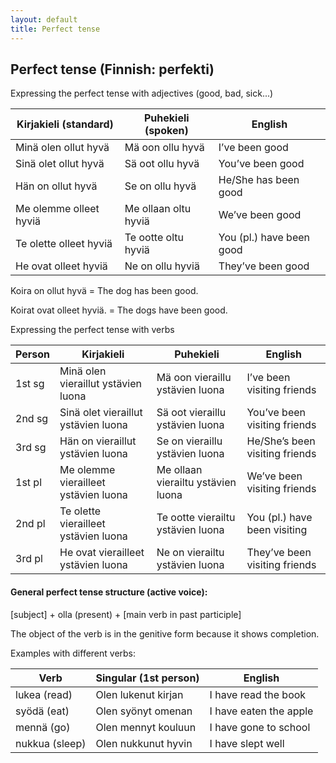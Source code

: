 ```yaml
---
layout: default
title: Perfect tense
---
```


## Perfect tense (Finnish: perfekti)

Expressing the perfect tense with adjectives (good, bad, sick...)

| Kirjakieli (standard)  | Puhekieli (spoken)   | English                  |
| ---------------------- | -------------------- | ------------------------ |
| Minä olen ollut hyvä   | Mä oon ollu hyvä     | I’ve been good           |
| Sinä olet ollut hyvä   | Sä oot ollu hyvä     | You’ve been good         |
| Hän on ollut hyvä      | Se on ollu hyvä      | He/She has been good     |
| Me olemme olleet hyviä | Me ollaan oltu hyviä | We’ve been good          |
| Te olette olleet hyviä | Te ootte oltu hyviä  | You (pl.) have been good |
| He ovat olleet hyviä   | Ne on ollu hyviä     | They’ve been good        |


Koira on ollut hyvä = The dog has been good.

Koirat ovat olleet hyviä. = The dogs have been good.

Expressing the perfect tense with verbs 

| Person | Kirjakieli                           | Puhekieli                          | English                        |
| ------ | ------------------------------------ | ---------------------------------- | ------------------------------ |
| 1st sg | Minä olen vieraillut ystävien luona  | Mä oon vieraillu ystävien luona    | I’ve been visiting friends     |
| 2nd sg | Sinä olet vieraillut ystävien luona  | Sä oot vieraillu ystävien luona    | You’ve been visiting friends   |
| 3rd sg | Hän on vieraillut ystävien luona     | Se on vieraillu ystävien luona     | He/She’s been visiting friends |
| 1st pl | Me olemme vierailleet ystävien luona | Me ollaan vierailtu ystävien luona | We’ve been visiting friends    |
| 2nd pl | Te olette vierailleet ystävien luona | Te ootte vierailtu ystävien luona  | You (pl.) have been visiting   |
| 3rd pl | He ovat vierailleet ystävien luona   | Ne on vierailtu ystävien luona     | They’ve been visiting friends  |


#### General perfect tense structure (active voice):

[subject] + olla (present) + [main verb in past participle]

The object of the verb is in the genitive form because it shows completion. 

Examples with different verbs:

| Verb           | Singular (1st person) | English                |
| -------------- | --------------------- | ---------------------- |
| lukea (read)   | Olen lukenut kirjan   | I have read the book   |
| syödä (eat)    | Olen syönyt omenan    | I have eaten the apple |
| mennä (go)     | Olen mennyt kouluun   | I have gone to school  |
| nukkua (sleep) | Olen nukkunut hyvin   | I have slept well      |

